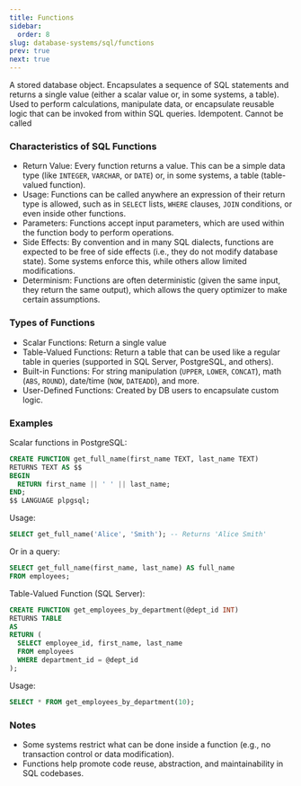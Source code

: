 ```yaml
---
title: Functions
sidebar:
  order: 8
slug: database-systems/sql/functions
prev: true
next: true
---
```


A stored database object. Encapsulates a sequence of SQL statements and returns a single value (either a scalar value or, in some systems, a table). Used to perform calculations, manipulate data, or encapsulate reusable logic that can be invoked from within SQL queries. Idempotent. Cannot be called 

### Characteristics of SQL Functions

- Return Value: Every function returns a value. This can be a simple data type (like `INTEGER`, `VARCHAR`, or `DATE`) or, in some systems, a table (table-valued function).
- Usage: Functions can be called anywhere an expression of their return type is allowed, such as in `SELECT` lists, `WHERE` clauses, `JOIN` conditions, or even inside other functions.
- Parameters: Functions accept input parameters, which are used within the function body to perform operations.
- Side Effects: By convention and in many SQL dialects, functions are expected to be free of side effects (i.e., they do not modify database state). Some systems enforce this, while others allow limited modifications.
- Determinism: Functions are often deterministic (given the same input, they return the same output), which allows the query optimizer to make certain assumptions.

### Types of Functions

- Scalar Functions: Return a single value
- Table-Valued Functions: Return a table that can be used like a regular table in queries (supported in SQL Server, PostgreSQL, and others).
- Built-in Functions: For string manipulation (`UPPER`, `LOWER`, `CONCAT`), math (`ABS`, `ROUND`), date/time (`NOW`, `DATEADD`), and more.
- User-Defined Functions: Created by DB users to encapsulate custom logic.

### Examples

Scalar functions in PostgreSQL:

```sql
CREATE FUNCTION get_full_name(first_name TEXT, last_name TEXT)
RETURNS TEXT AS $$
BEGIN
  RETURN first_name || ' ' || last_name;
END;
$$ LANGUAGE plpgsql;
```

Usage:

```sql
SELECT get_full_name('Alice', 'Smith'); -- Returns 'Alice Smith'
```

Or in a query:

```sql
SELECT get_full_name(first_name, last_name) AS full_name
FROM employees;
```

Table-Valued Function (SQL Server):

```sql
CREATE FUNCTION get_employees_by_department(@dept_id INT)
RETURNS TABLE
AS
RETURN (
  SELECT employee_id, first_name, last_name
  FROM employees
  WHERE department_id = @dept_id
);
```

Usage:

```sql
SELECT * FROM get_employees_by_department(10);
```


### Notes

- Some systems restrict what can be done inside a function (e.g., no transaction control or data modification).
- Functions help promote code reuse, abstraction, and maintainability in SQL codebases.
